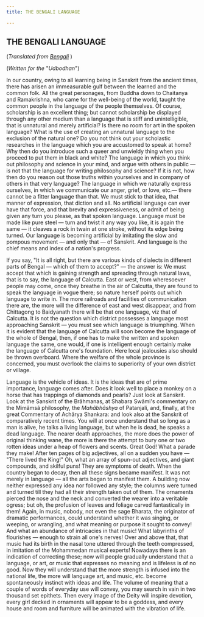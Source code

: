 ```yaml
---
title: THE BENGALI LANGUAGE

---
```





  

## THE BENGALI LANGUAGE

(*Translated from [Bengali](b6030_bengali.pdf)* )

(*Written for the* "*Udbodhan*")

In our country, owing to all learning being in Sanskrit from the ancient
times, there has arisen an immeasurable gulf between the learned and the
common folk. All the great personages, from Buddha down to Chaitanya and
Ramakrishna, who came for the well-being of the world, taught the common
people in the language of the people themselves. Of course, scholarship
is an excellent thing; but cannot scholarship be displayed through any
other medium than a language that is stiff and unintelligible, that is
unnatural and merely artificial? Is there no room for art in the spoken
language? What is the use of creating an unnatural language to the
exclusion of the natural one? Do you not think out your scholastic
researches in the language which you are accustomed to speak at home?
Why then do you introduce such a queer and unwieldy thing when you
proceed to put them in black and white? The language in which you think
out philosophy and science in your mind, and argue with others in public
— is not that the language for writing philosophy and science? If it is
not, how then do you reason out those truths within yourselves and in
company of others in that very language? The language in which we
naturally express ourselves, in which we communicate our anger, grief,
or love, etc.— there cannot be a fitter language than that. We must
stick to that idea, that manner of expression, that diction and all. No
artificial language can ever have that force, and that brevity and
expressiveness, or admit of being given any turn you please, as that
spoken language. Language must be made like pure steel — turn and twist
it any way you like, it is again the same — it cleaves a rock in twain
at one stroke, without its edge being turned. Our language is becoming
artificial by imitating the slow and pompous movement — and only that —
of Sanskrit. And language is the chief means and index of a nation's
progress.

If you say, "It is all right, but there are various kinds of dialects in
different parts of Bengal — which of them to accept?" — the answer is:
We must accept that which is gaining strength and spreading through
natural laws, that is to say, the language of Calcutta. East or west,
from wheresoever people may come, once they breathe in the air of
Calcutta, they are found to speak the language in vogue there; so nature
herself points out which language to write in. The more railroads and
facilities of communication there are, the more will the difference of
east and west disappear, and from Chittagong to Baidyanath there will be
that one language, viz that of Calcutta. It is not the question which
district possesses a language most approaching Sanskrit — you must see
which language is triumphing. When it is evident that the language of
Calcutta will soon become the language of the whole of Bengal, then, if
one has to make the written and spoken language the same, one would, if
one is intelligent enough certainly make the language of Calcutta one's
foundation. Here local jealousies also should be thrown overboard. Where
the welfare of the whole province is concerned, you must overlook the
claims to superiority of your own district or village.

Language is the vehicle of ideas. It is the ideas that are of prime
importance, language comes after. Does it look well to place a monkey on
a horse that has trappings of diamonds and pearls? Just look at
Sanskrit. Look at the Sanskrit of the Brâhmanas, at Shabara Swâmi's
commentary on the Mimâmsâ philosophy, the *Mahâbhâshya* of Patanjali,
and, finally, at the great Commentary of Achârya Shankara: and look also
at the Sanskrit of comparatively recent times. You will at once
understand that so long as a man is alive, he talks a living language,
but when he is dead, he speaks a dead language. The nearer death
approaches, the more does the power of original thinking wane, the more
is there the attempt to bury one or two rotten ideas under a heap of
flowers and scents. Great God! What a parade they make! After ten pages
of big adjectives, all on a sudden you have — "There lived the King!"
Oh, what an array of spun-out adjectives, and giant compounds, and
skilful puns! They are symptoms of death. When the country began to
decay, then all these signs became manifest. It was not merely in
language — all the arts began to manifest them. A building now neither
expressed any idea nor followed any style; the columns were turned and
turned till they had all their strength taken out of them. The ornaments
pierced the nose and the neck and converted the wearer into a veritable
ogress; but oh, the profusion of leaves and foliage carved fantastically
in them! Again, in music, nobody, not even the sage Bharata, the
originator of dramatic performances, could understand whether it was
singing, or weeping, or wrangling, and what meaning or purpose it sought
to convey! And what an abundance of intricacies in that music! What
labyrinths of flourishes — enough to strain all one's nerves! Over and
above that, that music had its birth in the nasal tone uttered through
the teeth compressed, in imitation of the Mohammedan musical experts!
Nowadays there is an indication of correcting these; now will people
gradually understand that a language, or art, or music that expresses no
meaning and is lifeless is of no good. Now they will understand that the
more strength is infused into the national life, the more will language
art, and music, etc. become spontaneously instinct with ideas and life.
The volume of meaning that a couple of words of everyday use will
convey, you may search in vain in two thousand set epithets. Then every
image of the Deity will inspire devotion, every girl decked in ornaments
will appear to be a goddess, and every house and room and furniture will
be animated with the vibration of life.


